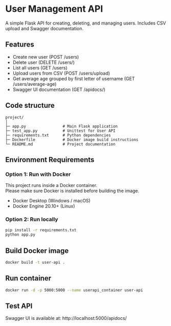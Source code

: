 # User Management API
A simple Flask API for creating, deleting, and managing users. Includes CSV upload and Swagger documentation.

## Features
- Create new user (POST /users)
- Delete user (DELETE /users/<name>)
- List all users (GET /users)
- Upload users from CSV (POST /users/upload)
- Get average age grouped by first letter of username (GET /users/average-age)
- Swagger UI documentation (GET /apidocs/)

## Code structure
```
project/
│
├─ app.py                # Main Flask application
├─ test_app.py           # Unittest for User API
├─ requirements.txt      # Python dependencies
├─ Dockerfile            # Docker image build instructions
└─ README.md             # Project documentation
```

## Environment Requirements
### Option 1: Run with Docker
This project runs inside a Docker container.  
Please make sure Docker is installed before building the image.
- Docker Desktop (Windows / macOS)
- Docker Engine 20.10+ (Linux)

### Option 2: Run locally
```bash
pip install -r requirements.txt
python app.py
```

## Build Docker image
```bash
docker build -t user-api .
```

## Run container
```bash
docker run -d -p 5000:5000 --name userapi_container user-api
```

## Test API
Swagger UI is available at: http://localhost:5000/apidocs/